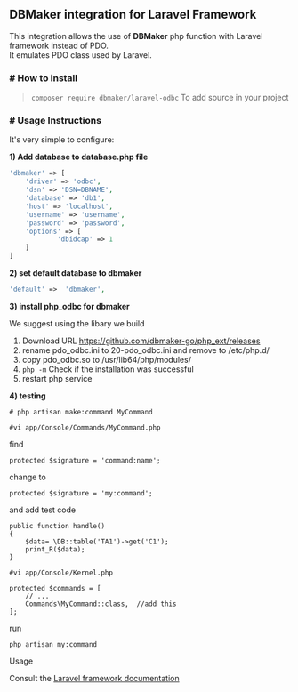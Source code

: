 ## DBMaker integration for Laravel Framework
This integration allows the use of <b>DBMaker</b> php function with Laravel framework instead of PDO.<br>
It emulates PDO class used by Laravel.

### # How to install
> `composer require dbmaker/laravel-odbc` To add source in your project

### # Usage Instructions
It's very simple to configure:

**1) Add database to database.php file**
```PHP
'dbmaker' => [
    'driver' => 'odbc',
    'dsn' => 'DSN=DBNAME',
    'database' => 'db1',
    'host' => 'localhost',
    'username' => 'username',
    'password' => 'password',
    'options' => [
            'dbidcap' => 1
    ]
]
```

**2) set default database to dbmaker**
```PHP
'default' =>  'dbmaker',
```


**3) install php_odbc for dbmaker**

We suggest using the libary we build

1. Download URL  https://github.com/dbmaker-go/php_ext/releases
2. rename pdo_odbc.ini to 20-pdo_odbc.ini and remove to /etc/php.d/
3. copy pdo_odbc.so to /usr/lib64/php/modules/
4. ```php -m``` Check if the installation was successful
5. restart php service


**4) testing**

```
# php artisan make:command MyCommand
```

```
#vi app/Console/Commands/MyCommand.php
```

find 
```
protected $signature = 'command:name';
```

change to
```
protected $signature = 'my:command';
```

and add test code
```
public function handle()
{
    $data= \DB::table('TA1')->get('C1');
	print_R($data);
}
```

```
#vi app/Console/Kernel.php
```

```
protected $commands = [
    // ...
    Commands\MyCommand::class,  //add this
];
```

run
```
php artisan my:command
```


Usage

Consult the <a href="http://laravel.com/docs" rel="nofollow">Laravel framework documentation</a>
